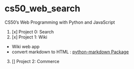 # cs50_web_search
CS50’s Web Programming with Python and JavaScript

1. [x] Project 0: Search
2. [x] Project 1: Wiki
  * Wiki web app
  * convert markdown to HTML : [python-markdown Package](https://github.com/aymenm9/python-markdown)

3. [] Project 2: Commerce
